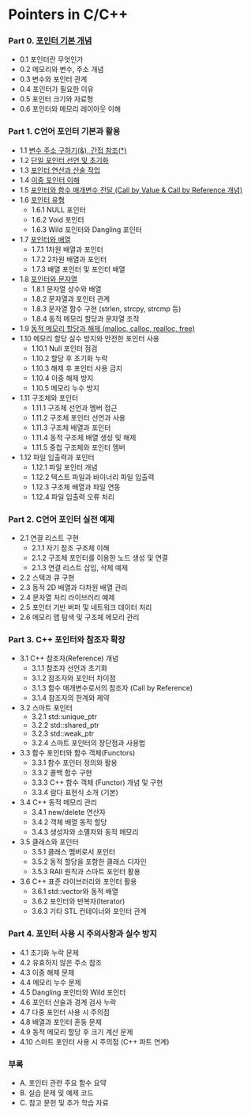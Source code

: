 # Pointers in C/C++
### Part 0. [포인터 기본 개념](https://github.com/csbyun-data/Pointers/blob/main/PART0.md)
* 0.1 포인터란 무엇인가  
* 0.2 메모리와 변수, 주소 개념  
* 0.3 변수와 포인터 관계  
* 0.4 포인터가 필요한 이유  
* 0.5 포인터 크기와 자료형  
* 0.6 포인터와 메모리 레이아웃 이해  

### Part 1. C언어 포인터 기본과 활용
* 1.1 [변수 주소 구하기(&), 간접 참조(*)](https://github.com/csbyun-data/Pointers/blob/main/PART1_01.md)  
* 1.2 [단일 포인터 선언 및 초기화](https://github.com/csbyun-data/Pointers/blob/main/PART1_02.md)  
* 1.3 [포인터 연산과 산술 작업](https://github.com/csbyun-data/Pointers/blob/main/PART1_03.md)  
* 1.4 [이중 포인터 이해](https://github.com/csbyun-data/Pointers/blob/main/PART1_04.md)  
* 1.5 [포인터와 함수 매개변수 전달 (Call by Value & Call by Reference 개념)](https://github.com/csbyun-data/Pointers/blob/main/PART1_05.md)  
* 1.6 [포인터 유형](https://github.com/csbyun-data/Pointers/blob/main/PART1_06.md)  
  * 1.6.1 NULL 포인터  
  * 1.6.2 Void 포인터  
  * 1.6.3 Wild 포인터와 Dangling 포인터  
* 1.7 [포인터와 배열](https://github.com/csbyun-data/Pointers/blob/main/PART1_07.md)  
  * 1.7.1 1차원 배열과 포인터  
  * 1.7.2 2차원 배열과 포인터  
  * 1.7.3 배열 포인터 및 포인터 배열  
* 1.8 [포인터와 문자열](https://github.com/csbyun-data/Pointers/blob/main/PART1_08.md)  
  * 1.8.1 문자열 상수와 배열  
  * 1.8.2 문자열과 포인터 관계  
  * 1.8.3 문자열 함수 구현 (strlen, strcpy, strcmp 등)  
  * 1.8.4 동적 메모리 할당과 문자열 조작  
* 1.9 [동적 메모리 할당과 해제 (malloc, calloc, realloc, free)](https://github.com/csbyun-data/Pointers/blob/main/PART1_09.md)  
* 1.10 메모리 할당 실수 방지와 안전한 포인터 사용  
  * 1.10.1 Null 포인터 점검  
  * 1.10.2 할당 후 초기화 누락  
  * 1.10.3 해제 후 포인터 사용 금지  
  * 1.10.4 이중 해제 방지  
  * 1.10.5 메모리 누수 방지  
* 1.11 구조체와 포인터  
  * 1.11.1 구조체 선언과 멤버 접근  
  * 1.11.2 구조체 포인터 선언과 사용  
  * 1.11.3 구조체 배열과 포인터  
  * 1.11.4 동적 구조체 배열 생성 및 해제  
  * 1.11.5 중첩 구조체와 포인터 멤버  
* 1.12 파일 입출력과 포인터  
  * 1.12.1 파일 포인터 개념  
  * 1.12.2 텍스트 파일과 바이너리 파일 입출력  
  * 1.12.3 구조체 배열과 파일 연동  
  * 1.12.4 파일 입출력 오류 처리  

### Part 2. C언어 포인터 실전 예제
* 2.1 연결 리스트 구현  
  * 2.1.1 자기 참조 구조체 이해  
  * 2.1.2 구조체 포인터를 이용한 노드 생성 및 연결  
  * 2.1.3 연결 리스트 삽입, 삭제 예제  
* 2.2 스택과 큐 구현  
* 2.3 동적 2D 배열과 다차원 배열 관리  
* 2.4 문자열 처리 라이브러리 예제  
* 2.5 포인터 기반 버퍼 및 네트워크 데이터 처리  
* 2.6 메모리 맵 탐색 및 구조체 메모리 관리  

### Part 3. C++ 포인터와 참조자 확장
* 3.1 C++ 참조자(Reference) 개념  
  * 3.1.1 참조자 선언과 초기화  
  * 3.1.2 참조자와 포인터 차이점  
  * 3.1.3 함수 매개변수로서의 참조자 (Call by Reference)  
  * 3.1.4 참조자의 한계와 제약  
* 3.2 스마트 포인터  
  * 3.2.1 std::unique_ptr  
  * 3.2.2 std::shared_ptr  
  * 3.2.3 std::weak_ptr  
  * 3.2.4 스마트 포인터의 장단점과 사용법  
* 3.3 함수 포인터와 함수 객체(Functors)  
  * 3.3.1 함수 포인터 정의와 활용  
  * 3.3.2 콜백 함수 구현  
  * 3.3.3 C++ 함수 객체 (Functor) 개념 및 구현  
  * 3.3.4 람다 표현식 소개 (기본)  
* 3.4 C++ 동적 메모리 관리  
  * 3.4.1 new/delete 연산자  
  * 3.4.2 객체 배열 동적 할당  
  * 3.4.3 생성자와 소멸자와 동적 메모리  
* 3.5 클래스와 포인터  
  * 3.5.1 클래스 멤버로서 포인터  
  * 3.5.2 동적 할당을 포함한 클래스 디자인  
  * 3.5.3 RAII 원칙과 스마트 포인터 활용  
* 3.6 C++ 표준 라이브러리와 포인터 활용  
  * 3.6.1 std::vector와 동적 배열  
  * 3.6.2 포인터와 반복자(Iterator)  
  * 3.6.3 기타 STL 컨테이너와 포인터 관계  

### Part 4. 포인터 사용 시 주의사항과 실수 방지
* 4.1 초기화 누락 문제  
* 4.2 유효하지 않은 주소 참조  
* 4.3 이중 해제 문제  
* 4.4 메모리 누수 문제  
* 4.5 Dangling 포인터와 Wild 포인터  
* 4.6 포인터 산술과 경계 검사 누락  
* 4.7 다중 포인터 사용 시 주의점  
* 4.8 배열과 포인터 혼동 문제  
* 4.9 동적 메모리 할당 후 크기 계산 문제  
* 4.10 스마트 포인터 사용 시 주의점 (C++ 파트 연계)  

### 부록
* A. 포인터 관련 주요 함수 요약  
* B. 실습 문제 및 예제 코드  
* C. 참고 문헌 및 추가 학습 자료  
